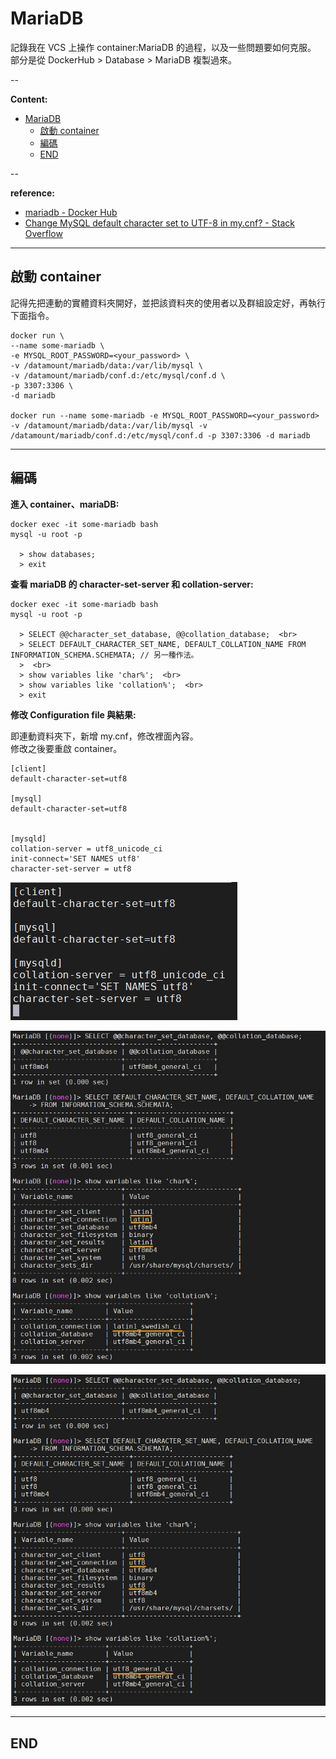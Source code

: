 # MariaDB

記錄我在 VCS 上操作 container:MariaDB 的過程，以及一些問題要如何克服。  <br>
部分是從 DockerHub > Database > MariaDB 複製過來。

--

**Content:**

<!-- TOC -->

- [MariaDB](#mariadb)
  - [啟動 container](#啟動-container)
  - [編碼](#編碼)
  - [END](#end)

<!-- /TOC -->

--

**reference:**

- [mariadb - Docker Hub](https://hub.docker.com/_/mariadb)
- [Change MySQL default character set to UTF-8 in my.cnf? - Stack Overflow](https://stackoverflow.com/questions/3513773/change-mysql-default-character-set-to-utf-8-in-my-cnf)

---

## 啟動 container

記得先把連動的實體資料夾開好，並把該資料夾的使用者以及群組設定好，再執行下面指令。

<!-- MYSQL_ROOT_PASSWORD=mariaDB@2020 -->

```{bash}
docker run \
--name some-mariadb \
-e MYSQL_ROOT_PASSWORD=<your_password> \
-v /datamount/mariadb/data:/var/lib/mysql \
-v /datamount/mariadb/conf.d:/etc/mysql/conf.d \
-p 3307:3306 \
-d mariadb

docker run --name some-mariadb -e MYSQL_ROOT_PASSWORD=<your_password> -v /datamount/mariadb/data:/var/lib/mysql -v /datamount/mariadb/conf.d:/etc/mysql/conf.d -p 3307:3306 -d mariadb
```

---

## 編碼

**進入 container、mariaDB:**

```{bash}
docker exec -it some-mariadb bash
mysql -u root -p

  > show databases;
  > exit
```

**查看 mariaDB 的 character-set-server 和 collation-server:**

```{bash}
docker exec -it some-mariadb bash
mysql -u root -p

  > SELECT @@character_set_database, @@collation_database;  <br>
  > SELECT DEFAULT_CHARACTER_SET_NAME, DEFAULT_COLLATION_NAME FROM INFORMATION_SCHEMA.SCHEMATA; // 另一種作法。
  >  <br>
  > show variables like 'char%';  <br>
  > show variables like 'collation%';  <br>
  > exit
```

**修改 Configuration file 與結果:**

即連動資料夾下，新增 my.cnf，修改裡面內容。  <br>
修改之後要重啟 container。

```{mysql}
[client]
default-character-set=utf8

[mysql]
default-character-set=utf8


[mysqld]
collation-server = utf8_unicode_ci
init-connect='SET NAMES utf8'
character-set-server = utf8
```

![mariadb_setting00_mycnf](./image/mariadb_setting00_mycnf.jpg)

![mariadb_setting01](./image/mariadb_setting01.jpg)

![mariadb_setting02](./image/mariadb_setting02.jpg)

---

## END

